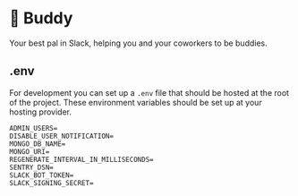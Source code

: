 # 🐶 Buddy
Your best pal in Slack, helping you and your coworkers to be buddies.

## .env
For development you can set up a `.env` file that should be hosted at the root of the project.
These environment variables should be set up at your hosting provider.

```
ADMIN_USERS=
DISABLE_USER_NOTIFICATION=
MONGO_DB_NAME=
MONGO_URI=
REGENERATE_INTERVAL_IN_MILLISECONDS=
SENTRY_DSN=
SLACK_BOT_TOKEN=
SLACK_SIGNING_SECRET=
```